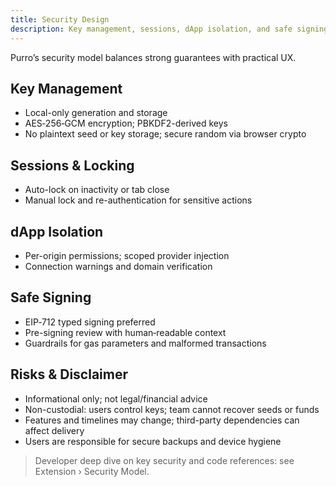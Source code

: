 ```yaml
---
title: Security Design
description: Key management, sessions, dApp isolation, and safe signing.
---
```


Purro’s security model balances strong guarantees with practical UX.

## Key Management
- Local-only generation and storage
- AES‑256‑GCM encryption; PBKDF2-derived keys
- No plaintext seed or key storage; secure random via browser crypto

## Sessions & Locking
- Auto-lock on inactivity or tab close
- Manual lock and re-authentication for sensitive actions

## dApp Isolation
- Per-origin permissions; scoped provider injection
- Connection warnings and domain verification

## Safe Signing
- EIP‑712 typed signing preferred
- Pre-signing review with human‑readable context
- Guardrails for gas parameters and malformed transactions

## Risks & Disclaimer
- Informational only; not legal/financial advice
- Non-custodial: users control keys; team cannot recover seeds or funds
- Features and timelines may change; third-party dependencies can affect delivery
- Users are responsible for secure backups and device hygiene

> Developer deep dive on key security and code references: see Extension › Security Model. 